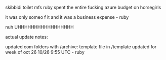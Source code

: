 skibbidi toilet mfs
ruby spent the entire fucking azure budget on horsegirls

it was only someo f it and it was a business expense - ruby

nuh UHHHHHHHHHHHHHHHHH

actual update notes:


updated com folders with /archive:
template file in /template
updated for week of oct 26
10/26 9:55 UTC - ruby